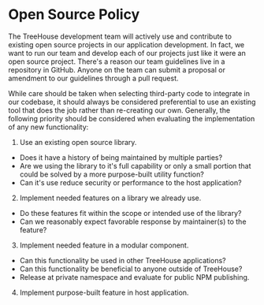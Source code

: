 # Open Source Policy

The TreeHouse development team will actively use and contribute to existing open source projects in our application development. In fact, we want to run our team and develop each of our projects just like it were an open source project. There's a reason our team guidelines live in a repository in GitHub. Anyone on the team can submit a proposal or amendment to our guidelines through a pull request.

While care should be taken when selecting third-party code to integrate in our codebase, it should always be considered preferential to use an existing tool that does the job rather than re-creating our own. Generally, the following priority should be considered when evaluating the implementation of any new functionality:

1. Use an existing open source library.
  * Does it have a history of being maintained by multiple parties?
  * Are we using the library to it's full capability or only a small portion
    that could be solved by a more purpose-built utility function?
  * Can it's use reduce security or performance to the host application?
2. Implement needed features on a library we already use.
  * Do these features fit within the scope or intended use of the library?
  * Can we reasonably expect favorable response by maintainer(s) to the feature?
3. Implement needed feature in a modular component.
  * Can this functionality be used in other TreeHouse applications?
  * Can this functionality be beneficial to anyone outside of TreeHouse?
  * Release at private namespace and evaluate for public NPM publishing.
4. Implement purpose-built feature in host application.
